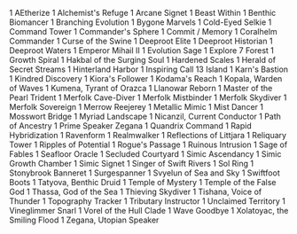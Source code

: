 1 AEtherize
1 Alchemist's Refuge
1 Arcane Signet
1 Beast Within
1 Benthic Biomancer
1 Branching Evolution
1 Bygone Marvels
1 Cold-Eyed Selkie
1 Command Tower
1 Commander's Sphere
1 Commit / Memory
1 Coralhelm Commander
1 Curse of the Swine
1 Deeproot Elite
1 Deeproot Historian
1 Deeproot Waters
1 Emperor Mihail II
1 Evolution Sage
1 Explore
7 Forest
1 Growth Spiral
1 Hakbal of the Surging Soul
1 Hardened Scales
1 Herald of Secret Streams
1 Hinterland Harbor
1 Inspiring Call
13 Island
1 Karn's Bastion
1 Kindred Discovery
1 Kiora's Follower
1 Kodama's Reach
1 Kopala, Warden of Waves
1 Kumena, Tyrant of Orazca
1 Llanowar Reborn
1 Master of the Pearl Trident
1 Merfolk Cave-Diver
1 Merfolk Mistbinder
1 Merfolk Skydiver
1 Merfolk Sovereign
1 Merrow Reejerey
1 Metallic Mimic
1 Mist Dancer
1 Mosswort Bridge
1 Myriad Landscape
1 Nicanzil, Current Conductor
1 Path of Ancestry
1 Prime Speaker Zegana
1 Quandrix Command
1 Rapid Hybridization
1 Ravenform
1 Realmwalker
1 Reflections of Littjara
1 Reliquary Tower
1 Ripples of Potential
1 Rogue's Passage
1 Ruinous Intrusion
1 Sage of Fables
1 Seafloor Oracle
1 Secluded Courtyard
1 Simic Ascendancy
1 Simic Growth Chamber
1 Simic Signet
1 Singer of Swift Rivers
1 Sol Ring
1 Stonybrook Banneret
1 Surgespanner
1 Svyelun of Sea and Sky
1 Swiftfoot Boots
1 Tatyova, Benthic Druid
1 Temple of Mystery
1 Temple of the False God
1 Thassa, God of the Sea
1 Thieving Skydiver
1 Tishana, Voice of Thunder
1 Topography Tracker
1 Tributary Instructor
1 Unclaimed Territory
1 Vineglimmer Snarl
1 Vorel of the Hull Clade
1 Wave Goodbye
1 Xolatoyac, the Smiling Flood
1 Zegana, Utopian Speaker